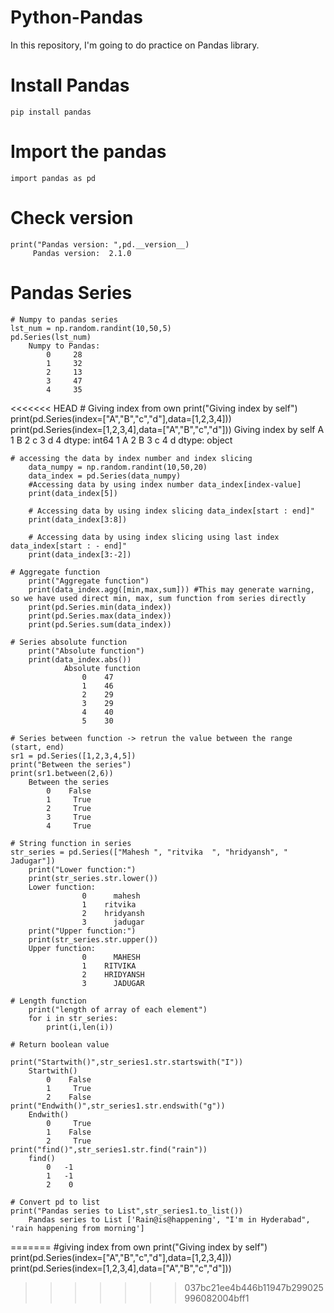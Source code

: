 # Python-Pandas
In this repository, I'm going to do practice on Pandas library.

# Install Pandas
    pip install pandas

# Import the pandas
    import pandas as pd

# Check version
    print("Pandas version: ",pd.__version__)       
         Pandas version:  2.1.0

# Pandas Series
    # Numpy to pandas series
    lst_num = np.random.randint(10,50,5)
    pd.Series(lst_num)  
        Numpy to Pandas:
            0     28
            1     32
            2     13
            3     47
            4     35

<<<<<<< HEAD
    # Giving index from own
    print("Giving index by self")
    print(pd.Series(index=["A","B","c","d"],data=[1,2,3,4]))
    print(pd.Series(index=[1,2,3,4],data=["A","B","c","d"]))
            Giving index by self
                A    1
                B    2
                c    3
                d    4
                dtype: int64
                1    A
                2    B
                3    c
                4    d
                dtype: object

    # accessing the data by index number and index slicing
        data_numpy = np.random.randint(10,50,20)
        data_index = pd.Series(data_numpy)
        #Accessing data by using index number data_index[index-value]
        print(data_index[5])

        # Accessing data by using index slicing data_index[start : end]"
        print(data_index[3:8])

        # Accessing data by using index slicing using last index data_index[start : - end]"
        print(data_index[3:-2])

    # Aggregate function 
        print("Aggregate function")
        print(data_index.agg([min,max,sum])) #This may generate warning, so we have used direct min, max, sum function from series directly
        print(pd.Series.min(data_index))
        print(pd.Series.max(data_index))
        print(pd.Series.sum(data_index))

    # Series absolute function
        print("Absolute function")
        print(data_index.abs())
                Absolute function
                    0    47
                    1    46
                    2    29
                    3    29
                    4    40
                    5    30

    # Series between function -> retrun the value between the range (start, end)
    sr1 = pd.Series([1,2,3,4,5])
    print("Between the series")
    print(sr1.between(2,6))
        Between the series
            0    False
            1     True
            2     True
            3     True
            4     True

    # String function in series
    str_series = pd.Series(["Mahesh ", "ritvika  ", "hridyansh", "  Jadugar"])
        print("Lower function:")
        print(str_series.str.lower())
        Lower function:
                    0      mahesh
                    1    ritvika
                    2    hridyansh
                    3      jadugar
        print("Upper function:")
        print(str_series.str.upper())
        Upper function:
                    0      MAHESH
                    1    RITVIKA
                    2    HRIDYANSH
                    3      JADUGAR
                
    # Length function
        print("length of array of each element")
        for i in str_series:
            print(i,len(i))

    # Return boolean value

    print("Startwith()",str_series1.str.startswith("I"))
        Startwith() 
            0    False
            1     True
            2    False
    print("Endwith()",str_series1.str.endswith("g"))
        Endwith() 
            0     True
            1    False
            2     True
    print("find()",str_series1.str.find("rain"))     
        find() 
            0   -1
            1   -1
            2    0

    # Convert pd to list
    print("Pandas series to List",str_series1.to_list())
        Pandas series to List ['Rain@is@happening', "I'm in Hyderabad", 'rain happening from morning']
=======
#giving index from own
print("Giving index by self")
print(pd.Series(index=["A","B","c","d"],data=[1,2,3,4]))
print(pd.Series(index=[1,2,3,4],data=["A","B","c","d"]))
>>>>>>> 037bc21ee4b446b11947b299025996082004bff1
